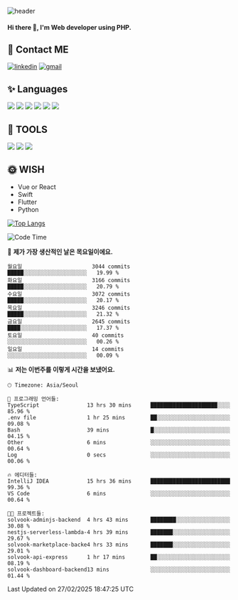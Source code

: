 ![header](https://capsule-render.vercel.app/api?type=waving&color=auto&height=300&section=header&text=Elin&fontSize=90&animation=twinkling)

#### Hi there 👋, I'm <b>Web developer</b> using PHP. ####

<!--
- 🔭 I’m currently working on Uniwill
- 🌱 I’m currently learning Vue or React or Python.
-->

<!---#### I am PHP developer --->

## 💌 Contact ME ###
[<img src='https://img.shields.io/badge/-EunjiKo-%230A66C2?style=flat-square&logo=LinkedIn&logoColor=white' alt='linkedin'>](https://www.linkedin.com/in/https://www.linkedin.com/in/eunji-ko-00a907164//)  [<img src='https://img.shields.io/badge/-einee214%40gmail.com-%23EA4335?style=flat-square&logo=Gmail&logoColor=white' alt='gmail'>](einee214@gmail.com)  


## ✨ Languages
<img src='https://img.shields.io/badge/-PHP-%23777BB4?style=for-the-badge&logo=PHP&logoColor=white'> <img src='https://img.shields.io/badge/-Laravel-%23FF2D20?style=for-the-badge&logo=Laravel&logoColor=white'> <img src='https://img.shields.io/badge/Jquery-%230769AD?style=for-the-badge&logo=Jquery&logoColor=white'> <img src='https://img.shields.io/badge/CSS3-%231572B6?style=for-the-badge&logo=CSS3&logoColor=white'> <img src='https://img.shields.io/badge/Bootstrap-%237952B3?style=for-the-badge&logo=Bootstrap&logoColor=white' > <img src='https://img.shields.io/badge/MySQL-%234479A1?style=for-the-badge&logo=MySQL&logoColor=white' >

## 🌷 TOOLS
<img src='https://img.shields.io/badge/PHPSTORM-%23000000?style=for-the-badge&logo=PhpStorm&logoColor=white' > <img src='https://img.shields.io/badge/GitLab-%23FCA121?style=for-the-badge&logo=GitLab&logoColor=white' > <img src='https://img.shields.io/badge/GitHub-%23181717?style=for-the-badge&logo=GitHub&logoColor=white'>


## 🌞 WISH
- Vue or React
- Swift
- Flutter
- Python


[![Top Langs](https://github-readme-stats.vercel.app/api/top-langs/?username=ein214&layout=compact)](https://github.com/anuraghazra/github-readme-stats)

<!--START_SECTION:waka-->
![Code Time](http://img.shields.io/badge/Code%20Time-4%2C065%20hrs%2039%20mins-blue)

📅 **제가 가장 생산적인 날은 목요일이에요.** 

```text
월요일                      3044 commits        █████░░░░░░░░░░░░░░░░░░░░   19.99 % 
화요일                      3166 commits        █████░░░░░░░░░░░░░░░░░░░░   20.79 % 
수요일                      3072 commits        █████░░░░░░░░░░░░░░░░░░░░   20.17 % 
목요일                      3246 commits        █████░░░░░░░░░░░░░░░░░░░░   21.32 % 
금요일                      2645 commits        ████░░░░░░░░░░░░░░░░░░░░░   17.37 % 
토요일                      40 commits          ░░░░░░░░░░░░░░░░░░░░░░░░░   00.26 % 
일요일                      14 commits          ░░░░░░░░░░░░░░░░░░░░░░░░░   00.09 % 
```


📊 **저는 이번주를 이렇게 시간을 보냈어요.** 

```text
🕑︎ Timezone: Asia/Seoul

💬 프로그래밍 언어들: 
TypeScript               13 hrs 30 mins      █████████████████████░░░░   85.96 % 
.env file                1 hr 25 mins        ██░░░░░░░░░░░░░░░░░░░░░░░   09.08 % 
Bash                     39 mins             █░░░░░░░░░░░░░░░░░░░░░░░░   04.15 % 
Other                    6 mins              ░░░░░░░░░░░░░░░░░░░░░░░░░   00.64 % 
Log                      0 secs              ░░░░░░░░░░░░░░░░░░░░░░░░░   00.06 % 

🔥 에디터들: 
IntelliJ IDEA            15 hrs 36 mins      █████████████████████████   99.36 % 
VS Code                  6 mins              ░░░░░░░░░░░░░░░░░░░░░░░░░   00.64 % 

🐱‍💻 프로젝트들: 
solvook-adminjs-backend  4 hrs 43 mins       ████████░░░░░░░░░░░░░░░░░   30.08 % 
nestjs-serverless-lambda-4 hrs 39 mins       ███████░░░░░░░░░░░░░░░░░░   29.67 % 
solvook-marketplace-backe4 hrs 33 mins       ███████░░░░░░░░░░░░░░░░░░   29.01 % 
solvook-api-express      1 hr 17 mins        ██░░░░░░░░░░░░░░░░░░░░░░░   08.19 % 
solvook-dashboard-backend13 mins             ░░░░░░░░░░░░░░░░░░░░░░░░░   01.44 % 
```


 Last Updated on 27/02/2025 18:47:25 UTC
<!--END_SECTION:waka-->

<!---![GitHub stats](https://github-readme-stats.vercel.app/api?username=ein214&show_icons=true&theme=dracula)  --->



